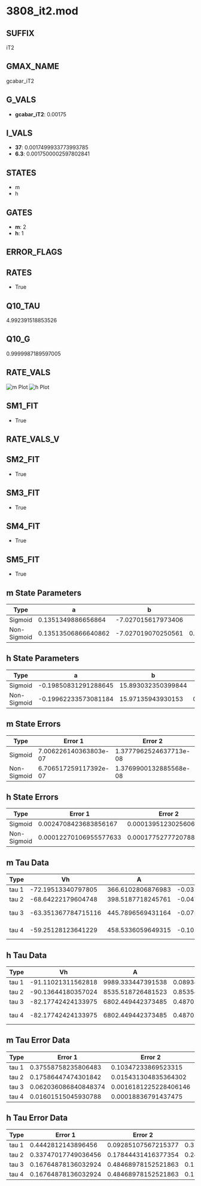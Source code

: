 # 3808_it2.mod

## SUFFIX

iT2

## GMAX_NAME

gcabar_iT2

## G_VALS

- **gcabar_iT2**: 0.00175

## I_VALS

- **37**: 0.0017499933773993785
- **6.3**: 0.0017500002597802841

## STATES

- m
- h

## GATES

- **m**: 2
- **h**: 1

## ERROR_FLAGS


## RATES

- True

## Q10_TAU

4.992391518853526

## Q10_G

0.9999987189597005

## RATE_VALS

![m Plot](/Users/pbozelos/Dropbox/icg-Chai-Panos/supermodels/output_markdown_files/Ca/3808_it2.mod/images/m.png)
![h Plot](/Users/pbozelos/Dropbox/icg-Chai-Panos/supermodels/output_markdown_files/Ca/3808_it2.mod/images/h.png)

## SM1_FIT

- True

## RATE_VALS_V

## SM2_FIT

- True

## SM3_FIT

- True

## SM4_FIT

- True

## SM5_FIT

- True

## m State Parameters

| Type | a | b | c | d |
| --- | --- | --- | --- | --- |
| Sigmoid | 0.1351349886656864 | -7.027015617973406 |
| Non-Sigmoid | 0.13513506866640862 | -7.027019070250561 | 0.999999705097908 | 2.6946480431799024e-07 |

## h State Parameters

| Type | a | b | c | d |
| --- | --- | --- | --- | --- |
| Sigmoid | -0.19850831291288645 | 15.893032350399844 |
| Non-Sigmoid | -0.19962233573081184 | 15.97135943930153 | 0.9962911698723222 | -8.11952563224653e-06 |

## m State Errors

| Type | Error 1 | Error 2 | Error 3 |
| --- | --- | --- | --- |
| Sigmoid | 7.006226140363803e-07 | 1.3777962524637713e-08 | 3.3181533210952694e-07 |
| Non-Sigmoid | 6.706517259117392e-07 | 1.3769900132885568e-08 | 3.176210997261302e-07 |

## h State Errors

| Type | Error 1 | Error 2 | Error 3 |
| --- | --- | --- | --- |
| Sigmoid | 0.0024708423683856167 | 0.00013951230256061898 | 0.0023275308306283634 |
| Non-Sigmoid | 0.00012270106955577633 | 0.00017752777207889344 | 0.00011558427441437387 |

## m Tau Data

| Type | Vh | A | b1 | b2 | c1 | c2 | d1 | d2 | e1 | e2 |
| --- | --- | --- | --- | --- | --- | --- | --- | --- | --- | --- |
| tau 1 | -72.19513340797805 | 366.6102806876983 | -0.031124897946173697 | -0.09262876030200377 |
| tau 2 | -68.64222179604748 | 398.5187718245761 | -0.047173381533713775 | 0.00022117765944705412 | -0.11616053455453546 | -0.0021058827196321255 |
| tau 3 | -63.351367784715116 | 445.7896569431164 | -0.07511139152191526 | 0.0007966608680380691 | -2.6080571969717495e-06 | -0.11383954661347256 | -0.0031702056774846046 | -3.956197510720964e-05 |
| tau 4 | -59.25128123641229 | 458.5336059649315 | -0.10118173458237337 | 0.0016787574994193465 | -1.1707663381321988e-05 | 2.9023487894586228e-08 | -0.10053206661468997 | -0.0030566953774786004 | -7.29205417227327e-05 | -7.622579798168482e-07 |

## h Tau Data

| Type | Vh | A | b1 | b2 | c1 | c2 | d1 | d2 | e1 | e2 |
| --- | --- | --- | --- | --- | --- | --- | --- | --- | --- | --- |
| tau 1 | -91.11021311562818 | 9989.333447391538 | 0.08934769543813147 | 0.06874744809707653 |
| tau 2 | -90.13644180357024 | 8535.518726481523 | 0.8535476944873084 | 0.08076501658655402 | 0.07276253516666512 | -0.00032479914306883967 |
| tau 3 | -82.17742424133975 | 6802.449442373485 | 0.48701665463897925 | 0.08675894902079512 | 0.00342860642190984 | 0.11787134658660262 | -0.0015503115082593963 | 5.946163920872643e-06 |
| tau 4 | -82.17742424133975 | 6802.449442373485 | 0.48701665463897925 | 0.08675894902079512 | 0.00342860642190984 | 0.0 | 0.11787134658660262 | -0.0015503115082593963 | 5.946163920872643e-06 | 0.0 |

## m Tau Error Data

| Type | Error 1 | Error 2 | Error 3 |
| --- | --- | --- | --- |
| tau 1 | 0.37558758235806483 | 0.10347233869523315 | 0.19004443334135063 |
| tau 2 | 0.17586447474301842 | 0.015431304835364302 | 0.08898607413369808 |
| tau 3 | 0.062036086840848374 | 0.0016181225228406146 | 0.031389783699356355 |
| tau 4 | 0.01601515045930788 | 0.00018836791437475 | 0.008103543186403972 |

## h Tau Error Data

| Type | Error 1 | Error 2 | Error 3 |
| --- | --- | --- | --- |
| tau 1 | 0.4442812143896456 | 0.09285107567215377 | 0.31689311574127044 |
| tau 2 | 0.33747017749036456 | 0.17844431416377354 | 0.24070785023309677 |
| tau 3 | 0.16764878136032924 | 0.48468978152521863 | 0.11957909304917916 |
| tau 4 | 0.16764878136032924 | 0.48468978152521863 | 0.11957909304917916 |

